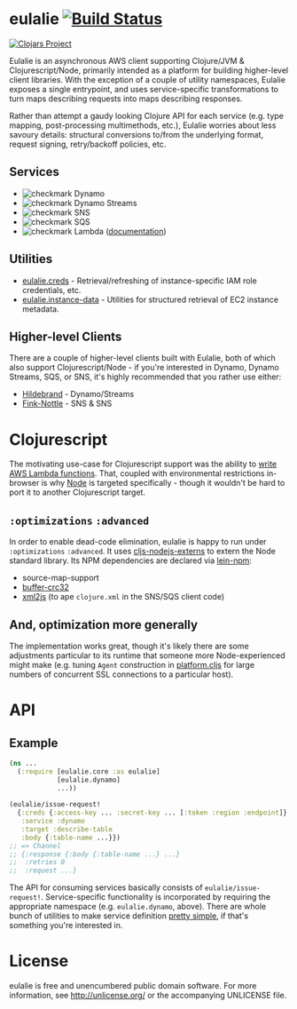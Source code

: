 # eulalie  [![Build Status](https://travis-ci.org/nervous-systems/eulalie.svg?branch=master)](https://travis-ci.org/nervous-systems/eulalie)

[![Clojars Project](http://clojars.org/io.nervous/eulalie/latest-version.svg)](http://clojars.org/io.nervous/eulalie)

Eulalie is an asynchronous AWS client supporting Clojure/JVM &
Clojurescript/Node, primarily intended as a platform for building higher-level
client libraries.  With the exception of a couple of utility namespaces, Eulalie
exposes a single entrypoint, and uses service-specific transformations to turn
maps describing requests into maps describing responses.

Rather than attempt a gaudy looking Clojure API for each service (e.g. type
mapping, post-processing multimethods, etc.), Eulalie worries about less savoury
details: structural conversions to/from the underlying format, request signing,
retry/backoff policies, etc.

## Services

 -  ![checkmark](http://files.softicons.com/download/toolbar-icons/iconza-green-icons-by-turbomilk/png/16x16/check_mark.png) Dynamo
 -  ![checkmark](http://files.softicons.com/download/toolbar-icons/iconza-green-icons-by-turbomilk/png/16x16/check_mark.png) Dynamo Streams
 -  ![checkmark](http://files.softicons.com/download/toolbar-icons/iconza-green-icons-by-turbomilk/png/16x16/check_mark.png) SNS
 -  ![checkmark](http://files.softicons.com/download/toolbar-icons/iconza-green-icons-by-turbomilk/png/16x16/check_mark.png) SQS
 -  ![checkmark](http://files.softicons.com/download/toolbar-icons/iconza-yellow-icons-by-turbomilk/png/16x16/check_mark.png) Lambda ([documentation](https://github.com/nervous-systems/eulalie/wiki/eulalie.lambda.util))

## Utilities
 - [eulalie.creds](https://github.com/nervous-systems/eulalie/wiki/eulalie.creds) - Retrieval/refreshing of instance-specific IAM role credentials, etc.
 - [eulalie.instance-data](https://github.com/nervous-systems/eulalie/blob/master/src/eulalie/instance_data.cljc) - Utilities for structured retrieval of EC2 instance metadata.

## Higher-level Clients


There are a couple of higher-level clients built with Eulalie, both of which also
support Clojurescript/Node - if you're interested in Dynamo, Dynamo
Streams, SQS, or SNS, it's highly recommended that you rather use either:

 - [Hildebrand](https://github.com/nervous-systems/hildebrand) - Dynamo/Streams
 - [Fink-Nottle](https://github.com/nervous-systems/fink-nottle) - SNS & SNS

# Clojurescript

The motivating use-case for Clojurescript support was the ability to [write AWS Lambda
functions](https://nervous.io/clojure/clojurescript/aws/lambda/node/lein/2015/07/05/lambda/).  That, coupled with environmental restrictions in-browser is why [Node](https://nodejs.org/) is targeted specifically - though it wouldn't be hard to port it to another Clojurescript target.

## `:optimizations` `:advanced`

In order to enable dead-code elimination, eulalie is happy to run under `:optimizations` `:advanced`.  It uses [cljs-nodejs-externs](https://github.com/nervous-systems/cljs-nodejs-externs) to extern the Node standard library.  Its NPM dependencies are declared via [lein-npm](https://github.com/RyanMcG/lein-npm):

 - source-map-support
 - [buffer-crc32](https://www.npmjs.com/package/buffer-crc32)
 - [xml2js](https://www.npmjs.com/package/xml2js) (to ape `clojure.xml` in the SNS/SQS client code)

## And, optimization more generally

The implementation works great, though it's likely there are some adjustments particular to its runtime that someone more Node-experienced might make (e.g. tuning `Agent` construction in [platform.cljs](https://github.com/nervous-systems/eulalie/blob/master/src/eulalie/platform.cljs#L24) for large numbers of concurrent SSL connections to a particular host).  

# API

## Example

```clojure
(ns ...
  (:require [eulalie.core :as eulalie]
            [eulalie.dynamo]
            ...))
            
(eulalie/issue-request!
  {:creds {:access-key ... :secret-key ... [:token :region :endpoint]}
   :service :dynamo
   :target :describe-table
   :body {:table-name ...}})
;; => Channel
;; {:response {:body {:table-name ...} ...}
;;  :retries 0
;;  :request ...}
```

The API for consuming services basically consists of `eulalie/issue-request!`.  Service-specific functionality is incorporated by requiring the appropriate namespace (e.g. `eulalie.dynamo`, above).  There are whole bunch of utilities to make service definition [pretty simple](https://github.com/nervous-systems/eulalie/blob/master/src/eulalie/dynamo.cljc), if that's something you're interested in.

# License

eulalie is free and unencumbered public domain software. For more
information, see http://unlicense.org/ or the accompanying UNLICENSE
file.

